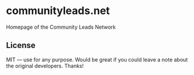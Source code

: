 # communityleads.net

Homepage of the Community Leads Network

## License

MIT — use for any purpose. Would be great if you could leave a note about the original developers. Thanks!
